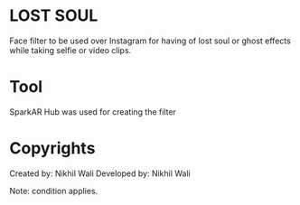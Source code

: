 # LOST SOUL
Face filter to be used over Instagram for having of lost soul or ghost effects while taking selfie or video clips.

# Tool
SparkAR Hub was used for creating the filter

# Copyrights

Created by: Nikhil Wali
Developed by: Nikhil Wali

Note: condition applies.
